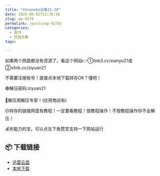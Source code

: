 ```yaml
---
title: "Vovaneko合集21-30"
date: 2025-06-02T22:36:58
slug: wp-9270
permalink: /posts/wp-9270/
categories:
  - 盖📺
  - 恰饭合集
tags:

---
```


如果两个网盘都没有资源了，看这个网站👉①link3.cc/xianyu21或②vlink.cc/ziyuan21

不需要注册账号！直接点本地下载转存OK？懂吧！

🟢解压密码:ziyuan21

🔵解压用解压专家！(应用商店有)

🟡转存的链接网盘有教程！一定要看教程！按教程操作！不按教程操作你不会解压！

💰🈶能力的宝，可以点左下角赞赏支持一下网站运行

## 📦 下载链接
- [迅雷云盘](https://blziyuan21.com/pay-download/9270?key=39875d1a2a&down_id=0)
- [本地下载](https://blziyuan21.com/pay-download/9270?key=39875d1a2a&down_id=1)

